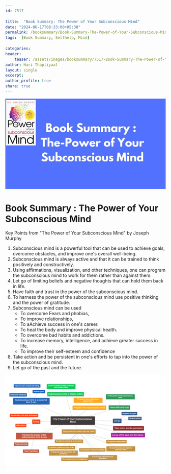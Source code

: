 ```yaml
---    
id: 7517    
  
title:  "Book Summary: The Power of Your Subconscious Mind"     
date: "2024-06-17T08:33:00+05:30"    
permalink: /booksummary/Book-Summary-The-Power-of-Your-Subconscious-Mind   
tags:  [Book Summary, Selfhelp, Mind]     
    
categories:    
header:    
    teaser: /assets/images/booksummary/7517-Book-Summary-The-Power-of-Your-Subconscious-Mind.jpg    
author: Hari Thapliyaal    
layout: single    
excerpt:    
author_profile: true    
share: true    
---    
```

    
![Book Summary : The Power of Your Subconscious Mind](/assets/images/booksummary/7517-Book-Summary-The-Power-of-Your-Subconscious-Mind.jpg)         
   
# Book Summary : The Power of Your Subconscious Mind   

Key Points from "The Power of Your Subconscious Mind" by Joseph Murphy

1. Subconscious mind is a powerful tool that can be used to achieve goals, overcome obstacles, and improve one's overall well-being.
2. Subconscious mind is always active and that it can be trained to think positively and constructively.
3. Using affirmations, visualization, and other techniques, one can program the subconscious mind to work for them rather than against them.
4. Let go of limiting beliefs and negative thoughts that can hold them back in life.
5. Have faith and trust in the power of the subconscious mind.
6. To harness the power of the subconscious mind use positive thinking and the power of gratitude.
6. Subconscious mind can be used 
	- To overcome Fears and phobias, 
	- To improve relationships, 
	- To aAchieve success in one's career.
	- To heal the body and improve physical health.
	- To overcome bad habits and addictions.
	- To increase memory, intelligence, and achieve greater success in life.
	- To improve their self-esteem and confidence
7. Take action and be persistent in one's efforts to tap into the power of the subconscious mind.
8. Let go of the past and the future.

![Mind Map : The Power of Your Subconscious Mind](/assets/images/booksummary/7503-The-Power-of-Your-Subconscious-Mind.png)


